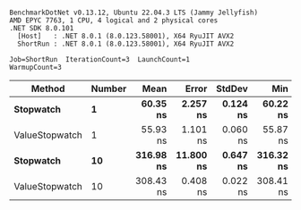 ```

BenchmarkDotNet v0.13.12, Ubuntu 22.04.3 LTS (Jammy Jellyfish)
AMD EPYC 7763, 1 CPU, 4 logical and 2 physical cores
.NET SDK 8.0.101
  [Host]   : .NET 8.0.1 (8.0.123.58001), X64 RyuJIT AVX2
  ShortRun : .NET 8.0.1 (8.0.123.58001), X64 RyuJIT AVX2

Job=ShortRun  IterationCount=3  LaunchCount=1  
WarmupCount=3  

```
| Method         | Number | Mean      | Error     | StdDev   | Min       | Max       | Gen0   | Allocated |
|--------------- |------- |----------:|----------:|---------:|----------:|----------:|-------:|----------:|
| **Stopwatch**      | **1**      |  **60.35 ns** |  **2.257 ns** | **0.124 ns** |  **60.22 ns** |  **60.46 ns** | **0.0005** |      **40 B** |
| ValueStopwatch | 1      |  55.93 ns |  1.101 ns | 0.060 ns |  55.87 ns |  55.99 ns |      - |         - |
| **Stopwatch**      | **10**     | **316.98 ns** | **11.800 ns** | **0.647 ns** | **316.32 ns** | **317.62 ns** | **0.0005** |      **40 B** |
| ValueStopwatch | 10     | 308.43 ns |  0.408 ns | 0.022 ns | 308.41 ns | 308.46 ns |      - |         - |
